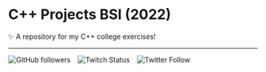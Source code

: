 # C++ Projects BSI (2022)

✨ A repository for my C++ college exercises!

---

<img alt="GitHub followers" src="https://img.shields.io/github/followers/lanjoni?style=social"> ⠀<img alt="Twitch Status" src="https://img.shields.io/twitch/status/holly1v4?style=social"> ⠀<img alt="Twitter Follow" src="https://img.shields.io/twitter/follow/gutolanjoni?style=social">
